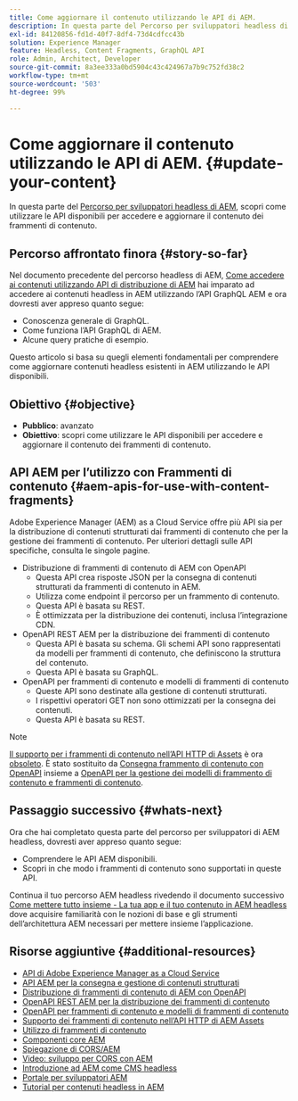 ```yaml
---
title: Come aggiornare il contenuto utilizzando le API di AEM.
description: In questa parte del Percorso per sviluppatori headless di AEM, scopri come utilizzare le API disponibili per accedere e aggiornare il contenuto dei frammenti di contenuto.
exl-id: 84120856-fd1d-40f7-8df4-73d4cdfcc43b
solution: Experience Manager
feature: Headless, Content Fragments, GraphQL API
role: Admin, Architect, Developer
source-git-commit: 8a3ee333a0bd5904c43c424967a7b9c752fd38c2
workflow-type: tm+mt
source-wordcount: '503'
ht-degree: 99%

---
```


# Come aggiornare il contenuto utilizzando le API di AEM. {#update-your-content}

In questa parte del [Percorso per sviluppatori headless di AEM](overview.md), scopri come utilizzare le API disponibili per accedere e aggiornare il contenuto dei frammenti di contenuto.

## Percorso affrontato finora {#story-so-far}

Nel documento precedente del percorso headless di AEM, [Come accedere ai contenuti utilizzando API di distribuzione di AEM](access-your-content.md) hai imparato ad accedere ai contenuti headless in AEM utilizzando l’API GraphQL AEM e ora dovresti aver appreso quanto segue:

* Conoscenza generale di GraphQL.
* Come funziona l’API GraphQL di AEM.
* Alcune query pratiche di esempio.

Questo articolo si basa su quegli elementi fondamentali per comprendere come aggiornare contenuti headless esistenti in AEM utilizzando le API disponibili.

## Obiettivo {#objective}

* **Pubblico**: avanzato
* **Obiettivo**: scopri come utilizzare le API disponibili per accedere e aggiornare il contenuto dei frammenti di contenuto.

## API AEM per l’utilizzo con Frammenti di contenuto {#aem-apis-for-use-with-content-fragments}

Adobe Experience Manager (AEM) as a Cloud Service offre più API sia per la distribuzione di contenuti strutturati dai frammenti di contenuto che per la gestione dei frammenti di contenuto. Per ulteriori dettagli sulle API specifiche, consulta le singole pagine.

* Distribuzione di frammenti di contenuto di AEM con OpenAPI
   * Questa API crea risposte JSON per la consegna di contenuti strutturati da frammenti di contenuto in AEM.
   * Utilizza come endpoint il percorso per un frammento di contenuto.
   * Questa API è basata su REST.
   * È ottimizzata per la distribuzione dei contenuti, inclusa l’integrazione CDN.
* OpenAPI REST AEM per la distribuzione dei frammenti di contenuto
   * Questa API è basata su schema. Gli schemi API sono rappresentati da modelli per frammenti di contenuto, che definiscono la struttura del contenuto.
   * Questa API è basata su GraphQL.
* OpenAPI per frammenti di contenuto e modelli di frammenti di contenuto
   * Queste API sono destinate alla gestione di contenuti strutturati.
   * I rispettivi operatori GET non sono ottimizzati per la consegna dei contenuti.
   * Questa API è basata su REST.

>[!NOTE]
>
>[Il supporto per i frammenti di contenuto nell’API HTTP di Assets](/help/assets/content-fragments/assets-api-content-fragments.md) è ora [obsoleto](/help/release-notes/deprecated-removed-features.md). È stato sostituito da [Consegna frammento di contenuto con OpenAPI](/help/headless/aem-content-fragment-delivery-with-openapi.md) insieme a [OpenAPI per la gestione dei modelli di frammento di contenuto e frammenti di contenuto](/help/headless/content-fragment-openapis.md).

## Passaggio successivo {#whats-next}

Ora che hai completato questa parte del percorso per sviluppatori di AEM headless, dovresti aver appreso quanto segue:

* Comprendere le API AEM disponibili.
* Scopri in che modo i frammenti di contenuto sono supportati in queste API.

Continua il tuo percorso AEM headless rivedendo il documento successivo [Come mettere tutto insieme - La tua app e il tuo contenuto in AEM headless](put-it-all-together.md) dove acquisire familiarità con le nozioni di base e gli strumenti dell’architettura AEM necessari per mettere insieme l’applicazione.

## Risorse aggiuntive {#additional-resources}

* [API di Adobe Experience Manager as a Cloud Service](https://developer.adobe.com/experience-cloud/experience-manager-apis/)
* [API AEM per la consegna e gestione di contenuti strutturati](/help/headless/apis-headless-and-content-fragments.md)
* [Distribuzione di frammenti di contenuto di AEM con OpenAPI](/help/headless/aem-content-fragment-delivery-with-openapi.md)
* [OpenAPI REST AEM per la distribuzione dei frammenti di contenuto](/help/headless/graphql-api/content-fragments.md)
* [OpenAPI per frammenti di contenuto e modelli di frammenti di contenuto](/help/headless/content-fragment-openapis.md)
* [Supporto dei frammenti di contenuto nell’API HTTP di AEM Assets](/help/assets/content-fragments/assets-api-content-fragments.md)
* [Utilizzo di frammenti di contenuto](/help/sites-cloud/administering/content-fragments/overview.md)
* [Componenti core AEM](https://experienceleague.adobe.com/docs/experience-manager-core-components/using/introduction.html?lang=it)
* [Spiegazione di CORS/AEM](https://experienceleague.adobe.com/docs/experience-manager-learn/foundation/security/understand-cross-origin-resource-sharing.html?lang=it)
* [Video: sviluppo per CORS con AEM](https://experienceleague.adobe.com/docs/experience-manager-learn/foundation/security/develop-for-cross-origin-resource-sharing.html?lang=it)
* [Introduzione ad AEM come CMS headless](/help/headless/introduction.md)
* [Portale per sviluppatori AEM](https://experienceleague.adobe.com/landing/experience-manager/headless/developer.html?lang=it)
* [Tutorial per contenuti headless in AEM](https://experienceleague.adobe.com/docs/experience-manager-learn/getting-started-with-aem-headless/overview.html?lang=it)
